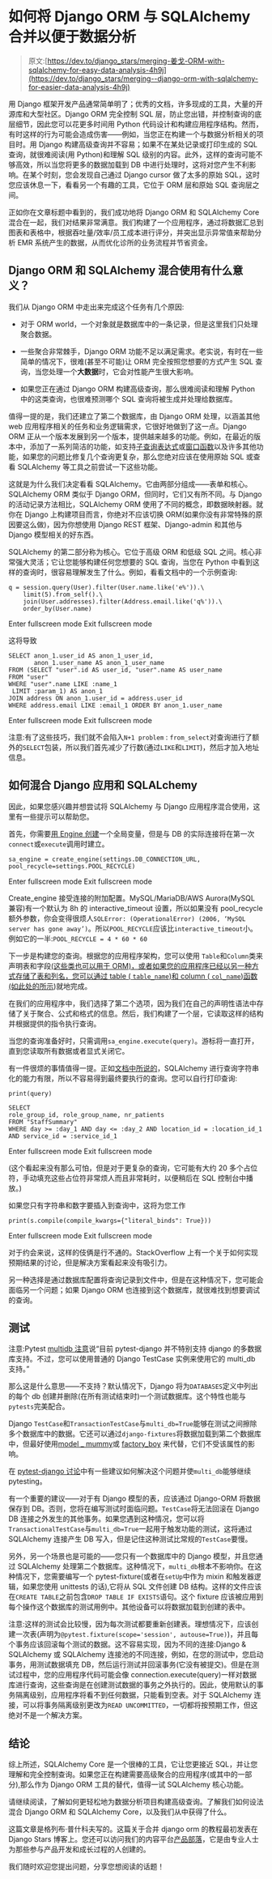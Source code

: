 # 如何将 Django ORM 与 SQLAlchemy 合并以便于数据分析

> 原文:[https://dev.to/django_stars/merging-姜戈-ORM-with-sqlalchemy-for-easy-data-analysis-4h9j](https://dev.to/django_stars/merging--django-orm-with-sqlalchemy-for-easier-data-analysis-4h9j)

用 Django 框架开发产品通常简单明了；优秀的文档，许多现成的工具，大量的开源库和大型社区。Django ORM 完全控制 SQL 层，防止您出错，并控制查询的底层细节，因此您可以花更多时间用 Python 代码设计和构建应用程序结构。然而，有时这样的行为可能会造成伤害——例如，当您正在构建一个与数据分析相关的项目时。用 Django 构建高级查询并不容易；如果不在某处记录或打印生成的 SQL 查询，就很难阅读(用 Python)和理解 SQL 级别的内容。此外，这样的查询可能不够高效，所以当您将更多的数据加载到 DB 中进行处理时，这将对您产生不利影响。在某个时刻，您会发现自己通过 Django cursor 做了太多的原始 SQL，这时您应该休息一下，看看另一个有趣的工具，它位于 ORM 层和原始 SQL 查询层之间。

正如你在文章标题中看到的，我们成功地将 Django ORM 和 SQLAlchemy Core 混合在一起，我们对结果非常满意。我们构建了一个应用程序，通过将数据汇总到图表和表格中，根据吞吐量/效率/员工成本进行评分，并突出显示异常值来帮助分析 EMR 系统产生的数据，从而优化诊所的业务流程并节省资金。

## Django ORM 和 SQLAlchemy 混合使用有什么意义？

我们从 Django ORM 中走出来完成这个任务有几个原因:

*   对于 ORM world，一个对象就是数据库中的一条记录，但是这里我们只处理聚合数据。

*   一些聚合非常棘手，Django ORM 功能不足以满足需求。老实说，有时在一些简单的情况下，很难(甚至不可能)让 ORM 完全按照您想要的方式产生 SQL 查询，当您处理一个**大数据**时，它会对性能产生很大影响。

*   如果您正在通过 Django ORM 构建高级查询，那么很难阅读和理解 Python 中的这类查询，也很难预测哪个 SQL 查询将被生成并处理给数据库。

值得一提的是，我们还建立了第二个数据库，由 Django ORM 处理，以涵盖其他 web 应用程序相关的任务和业务逻辑需求，它很好地做到了这一点。Django ORM 正从一个版本发展到另一个版本，提供越来越多的功能。例如，在最近的版本中，添加了一系列简洁的功能，如支持[子查询表达式](https://docs.djangoproject.com/en/1.11/ref/models/expressions/#subquery-expressions)或[窗口函数](https://docs.djangoproject.com/en/2.1/ref/models/database-functions/#window-functions)以及许多其他功能，如果您的问题比修复几个查询更复杂，那么您绝对应该在使用原始 SQL 或查看 SQLAlchemy 等工具之前尝试一下这些功能。

这就是为什么我们决定看看 SQLAlchemy。它由两部分组成——表单和核心。SQLAlchemy ORM 类似于 Django ORM，但同时，它们又有所不同。与 Django 的活动记录方法相比，SQLAlchemy ORM 使用了不同的概念，即数据映射器。就你在 Django 上构建项目而言，你绝对不应该切换 ORM(如果你没有非常特殊的原因要这么做)，因为你想使用 Django REST 框架、Django-admin 和其他与 Django 模型相关的好东西。

SQLAlchemy 的第二部分称为核心。它位于高级 ORM 和低级 SQL 之间。核心非常强大灵活；它让您能够构建任何您想要的 SQL 查询，当您在 Python 中看到这样的查询时，很容易理解发生了什么。例如，看看文档中的一个示例查询:

```
q = session.query(User).filter(User.name.like('e%')).\
    limit(5).from_self().\
    join(User.addresses).filter(Address.email.like('q%')).\
    order_by(User.name) 
```

Enter fullscreen mode Exit fullscreen mode

这将导致

```
SELECT anon_1.user_id AS anon_1_user_id,
       anon_1.user_name AS anon_1_user_name
FROM (SELECT "user".id AS user_id, "user".name AS user_name
FROM "user"
WHERE "user".name LIKE :name_1
 LIMIT :param_1) AS anon_1
JOIN address ON anon_1.user_id = address.user_id
WHERE address.email LIKE :email_1 ORDER BY anon_1.user_name 
```

Enter fullscreen mode Exit fullscreen mode

注意:有了这些技巧，我们就不会陷入`N+1 problem` : `from_select`对查询进行了额外的`SELECT`包装，所以我们首先减少了行数(通过`LIKE`和`LIMIT`)，然后才加入地址信息。

## 如何混合 Django 应用和 SQLALchemy

因此，如果您感兴趣并想尝试将 SQLAlchemy 与 Django 应用程序混合使用，这里有一些提示可以帮助您。

首先，你需要[用 Engine 创建](http://docs.sqlalchemy.org/en/latest/core/engines.html#engine-configuration)一个全局变量，但是与 DB 的实际连接将在第一次`connect`或`execute`调用时建立。

```
sa_engine = create_engine(settings.DB_CONNECTION_URL, pool_recycle=settings.POOL_RECYCLE) 
```

Enter fullscreen mode Exit fullscreen mode

Create_engine 接受连接的附加配置。MySQL/MariaDB/AWS Aurora(MySQL 兼容)有一个默认为 8h 的 interactive_timeout 设置，所以如果没有 pool_recycle 额外参数，你会变得很烦人`SQLError: (OperationalError) (2006, ‘MySQL server has gone away’)`。所以`POOL_RECYCLE`应该比`interactive_timeout`小。例如它的一半:`POOL_RECYCLE = 4 * 60 * 60`

下一步是构建您的查询。根据您的应用程序架构，您可以使用 `Table`和`Column`类来声明表和字段[(这些类也可以用于 ORM)，或者如果您的应用程序已经以另一种方式存储了表和列名，您可以通过 table ( `table_name`)和 column ( `col_name`)函数(如此处的](http://docs.sqlalchemy.org/en/latest/core/metadata.html)[所示](http://docs.sqlalchemy.org/en/latest/core/selectable.html#sqlalchemy.sql.expression.table))就地完成。

在我们的应用程序中，我们选择了第二个选项，因为我们在自己的声明性语法中存储了关于聚合、公式和格式的信息。然后，我们构建了一个层，它读取这样的结构并根据提供的指令执行查询。

当您的查询准备好时，只需调用`sa_engine.execute(query)`。游标将一直打开，直到您读取所有数据或者显式关闭它。

有一件很烦的事情值得一提。正如[文档中所说的](http://docs.sqlalchemy.org/en/latest/faq/sqlexpressions.html#how-do-i-render-sql-expressions-as-strings-possibly-with-bound-parameters-inlined)，SQLAlchemy 进行查询字符串化的能力有限，所以不容易得到最终要执行的查询。您可以自行打印查询:

```
print(query)

SELECT 
role_group_id, role_group_name, nr_patients 
FROM "StaffSummary"
WHERE day >= :day_1 AND day <= :day_2 AND location_id = :location_id_1 AND service_id = :service_id_1 
```

Enter fullscreen mode Exit fullscreen mode

(这个看起来没有那么可怕，但是对于更复杂的查询，它可能有大约 20 多个占位符，手动填充这些占位符非常烦人而且非常耗时，以便稍后在 SQL 控制台中播放。)

如果您只有字符串和数字要插入到查询中，这将为您工作

```
print(s.compile(compile_kwargs={"literal_binds": True})) 
```

Enter fullscreen mode Exit fullscreen mode

对于约会来说，这样的伎俩是行不通的。StackOverflow 上有一个关于如何实现预期结果的讨论，但是解决方案看起来没有吸引力。

另一种选择是通过数据库配置将查询记录到文件中，但是在这种情况下，您可能会面临另一个问题；如果 Django ORM 也连接到这个数据库，就很难找到想要调试的查询。

## 测试

注意:Pytest [multidb 注意](http://pytest-django.readthedocs.io/en/latest/database.html#tests-requiring-multiple-databases)说“目前 pytest-django 并不特别支持 django 的多数据库支持。不过，您可以使用普通的 Django TestCase 实例来使用它的 multi_db 支持。”

那么这是什么意思——不支持？默认情况下，Django 将为`DATABASES`定义中列出的每个 db 创建并删除(在所有测试结束时)一个测试数据库。这个特性也能与`pytests`完美配合。

Django `TestCase`和`TransactionTestCase`与`multi_db=True`能够在测试之间擦除多个数据库中的数据。它还可以通过`django-fixtures`将数据加载到第二个数据库中，但最好使用[model _ mummy](https://model-mommy.readthedocs.io/en/latest/basic_usage.html)或 [factory_boy](https://model-mommy.readthedocs.io/en/latest/basic_usage.html) 来代替，它们不受该属性的影响。

在 [pytest-django 讨论](https://github.com/pytest-dev/pytest-django/issues/76)中有一些建议如何解决这个问题并使`multi_db`能够继续 pytesting。

有一个重要的建议——对于有 Django 模型的表，应该通过 Django-ORM 将数据保存到 DB。否则，您将在编写测试时面临问题。`TestCase`将无法回滚在 Django DB 连接之外发生的其他事务。如果您遇到这种情况，您可以将`TransactionalTestCase`与`multi_db=True`一起用于触发功能的测试，这将通过 SQLAlchemy 连接产生 DB 写入，但是记住这种测试比常规的`TestCase`要慢。

另外，另一个场景也是可能的——您只有一个数据库中的 Django 模型，并且您通过 SQLAlchemy 处理第二个数据库。这种情况下，`multi_db`根本不影响你。在这种情况下，您需要编写一个 pytest-fixture(或者在`setUp`中作为 mixin 和触发器逻辑，如果您使用 unittests 的话),它将从 SQL 文件创建 DB 结构。这样的文件应该在`CREATE TABLE`之前包含`DROP TABLE IF EXISTS`语句。这个 fixture 应该被应用到每个操作这个数据库的测试用例中。其他设备可以将数据加载到创建的表中。

注意:这样的测试会比较慢，因为每次测试都要重新创建表。理想情况下，应该创建一次表(声明为`@pytest.fixture(scope='session', autouse=True)`)，并且每个事务应该回滚每个测试的数据。这不容易实现，因为不同的连接:Django & SQLAlchemy 或 SQLAlchemy 连接池的不同连接，例如，在您的测试中，您启动事务，用测试数据填充 DB，然后运行测试并回滚事务(它没有被提交)。但是在测试过程中，您的应用程序代码可能会像 connection.execute(query)一样对数据库进行查询，这些查询是在创建测试数据的事务之外执行的。因此，使用默认的事务隔离级别，应用程序将看不到任何数据，只能看到空表。对于 SQLAlchemy 连接，可以将事务隔离级别更改为`READ UNCOMMITTED`，一切都将按预期工作，但这绝对不是一个解决方案。

## 结论

综上所述，SQLAlchemy Core 是一个很棒的工具，它让您更接近 SQL，并让您理解和完全控制查询。如果您正在构建需要高级聚合的应用程序(或其中的一部分),那么作为 Django ORM 工具的替代，值得一试 SQLAlchemy 核心功能。

请继续阅读，了解如何更轻松地为数据分析项目构建高级查询。了解我们如何设法混合 Django ORM 和 SQLAlchemy Core，以及我们从中获得了什么。

这篇文章是格列布·普什科夫写的。这篇关于合并 django orm 的教程最初发表在 Django Stars 博客上。您还可以访问我们的内容平台[产品部落](https://producttribe.com/)，它是由专业人士为那些参与产品开发和成长过程的人创建的。

我们随时欢迎您提出问题，分享您想阅读的话题！